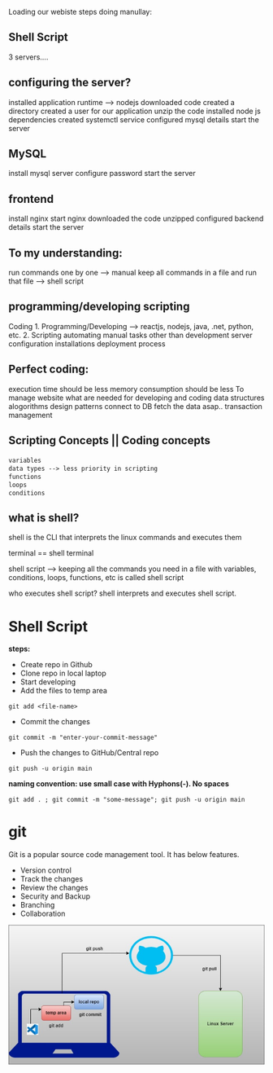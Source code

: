 Loading our webiste steps doing manullay:

Shell Script
------------------
3 servers....

configuring the server?
------------------------
installed application runtime --> nodejs
downloaded code
created a directory
created a user for our application
unzip the code
installed node js dependencies
created systemctl service
configured mysql details
start the server

MySQL
----------
install mysql server
configure password
start the server

frontend
-----------
install nginx
start nginx
downloaded the code
unzipped
configured backend details
start the server

To my understanding:
---------------------

run commands one by one --> manual 
keep all commands in a file and run that file --> shell script

programming/developing scripting
---------------------------
Coding
	1. Programming/Developing --> reactjs, nodejs, java, .net, python, etc.
	2. Scripting
		automating manual tasks other than development
			server configuration
			installations
			deployment process

Perfect coding:
-------------------	
execution time should be less
memory consumption should be less
        To manage website what are needed for developing and coding
            	data structures
                alogorithms
                design patterns
                connect to DB
                fetch the data asap..
                transaction management


Scripting Concepts || Coding concepts
-----------------
    variables
    data types --> less priority in scripting
    functions
    loops
    conditions

what is shell?
----------------

shell is the CLI that interprets the linux commands and executes them

terminal == shell terminal

shell script --> keeping all the commands you need in a file with variables, conditions, loops, functions, etc is called shell script

who executes shell script?
shell interprets and executes shell script.

# Shell Script

**steps:**
* Create repo in Github
* Clone repo in local laptop
* Start developing
* Add the files to temp area
```
git add <file-name>
```
* Commit the changes
```
git commit -m "enter-your-commit-message"
```
* Push the changes to GitHub/Central repo
```
git push -u origin main
```

**naming convention: use small case with Hyphons(-). No spaces**

```
git add . ; git commit -m "some-message"; git push -u origin main
```

# git

Git is a popular source code management tool. It has below features.

* Version control
* Track the changes
* Review the changes
* Security and Backup
* Branching
* Collaboration

![alt text](image.png)